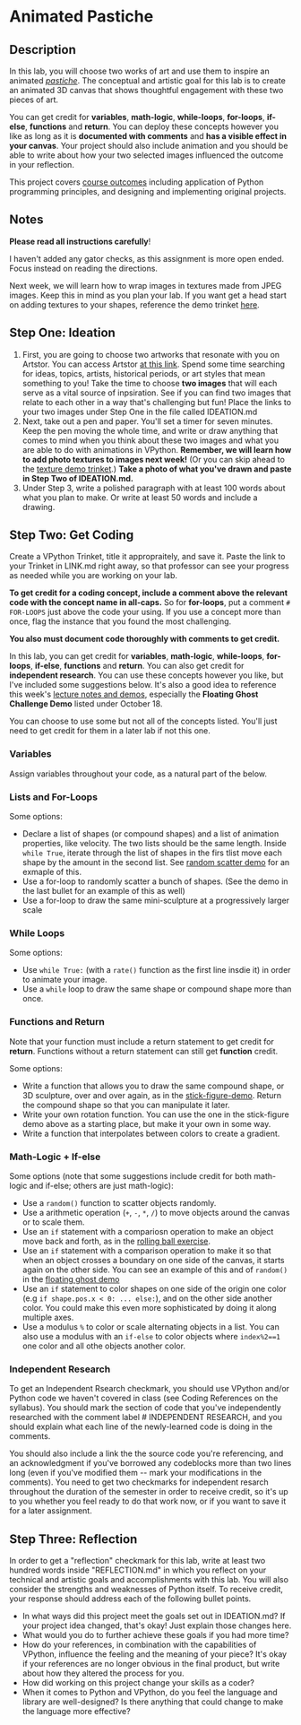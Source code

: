 # Animated Pastiche

## Description

In this lab, you will choose two works of art and use them to inspire an animated [*pastiche*](https://www.merriam-webster.com/dictionary/pastiche). The conceptual and artistic goal for this lab  is to create an animated 3D canvas that shows thoughtful engagement with these two pieces of art.

You can get credit for **variables**, **math-logic**, **while-loops**, **for-loops**, **if-else**, **functions** and **return**. You can deploy these concepts however you like as long as it is **documented with comments** and **has a visible effect in your canvas**. Your project should also include animation and you should be able to write about how your two selected images influenced the outcome in your reflection. 

This project covers [course outcomes](https://github.com/allegheny-college-cmpsc-100-fall-2023/course-materials#learning-outcomes) including application of Python programming principles, and designing and implementing original projects. 

## Notes

**Please read all instructions carefully**! 

I haven't added any gator checks, as this assignment is more open ended. Focus instead on reading the directions. 

Next week, we will learn how to wrap images in textures made from JPEG images. Keep this in mind as you plan your lab. If you want get a head start on adding textures to your shapes, reference the demo trinket [here](https://trinket.io/library/trinkets/892338055c). 

## Step One: Ideation

1. First, you are going to choose two artworks that resonate with you on Artstor. You can access Artstor [at this link](https://go.openathens.net/redirector/allegheny.edu?url=https%3A%2F%2Flibrary.artstor.org%2F%23%2Fhome). Spend some time searching for ideas, topics, artists, historical periods, or art styles that mean something to you! Take the time to choose **two images** that will each serve as a vital source of inpsiration. See if you can find two images that relate to each other in a way that's challenging but fun! Place the links to your two images under Step One in the file called IDEATION.md
2. Next, take out a pen and paper. You'll set a timer for seven minutes. Keep the pen moving the whole time, and write or draw anything that comes to mind when you think about these two images and what you are able to do with animations in VPython. **Remember, we will learn how to add photo textures to images next week!** (Or you can skip ahead to the [texture demo trinket](https://trinket.io/library/trinkets/892338055c).) **Take a photo of what you've drawn and paste in Step Two of IDEATION.md.**
3. Under Step 3, write a polished paragraph with at least 100 words about what you plan to make. Or write at least 50 words and include a drawing. 

## Step Two: Get Coding

Create a VPython Trinket, title it appropraitely, and save it. Paste the link to your Trinket in LINK.md right away, so that professor can see your progress as needed while you are working on your lab. 

**To get credit for a coding concept, include a comment above the relevant code with the concept name in all-caps.** So for **for-loops**, put a comment `# FOR-LOOPS` just above the code your using. If you use a concept more than once, flag the instance that you found the most challenging. 

**You also must document code thoroughly with comments to get credit.**

In this lab, you can get credit for **variables**, **math-logic**, **while-loops**, **for-loops**, **if-else**, **functions** and **return**. You can also get credit for **independent research**. You can use these concepts however you like, but I've included some suggestions below. It's also a good idea to reference this week's [lecture notes and demos](https://github.com/allegheny-college-cmpsc-100-fall-2023/course-materials/blob/main/lecture-content/lecture-links.md#functions-with-return-statements), especially the **Floating Ghost Challenge Demo** listed under October 18. 

You can choose to use some but not all of the concepts listed. You'll just need to get credit for them in a later lab if not this one. 

### Variables

Assign variables throughout your code, as a natural part of the below. 

### Lists and For-Loops

Some options: 

- Declare a list of shapes (or compound shapes) and a list of animation properties, like velocity. The two lists should be the same length. Inside    `while True`, iterate through the list of shapes in the firs tlist move each shape by the amount in the second list. See [random scatter demo](https://trinket.io/library/trinkets/1eb4cf8d51) for an exmaple of this. 
- Use a for-loop to randomly scatter a bunch of shapes. (See the demo in the last bullet for an example of this as well)
- Use a for-loop to draw the same mini-sculpture at a progressively larger scale

### While Loops

Some options: 

- Use `while True:` (with a `rate()` function as the first line insdie it) in order to animate your image. 
- Use a `while` loop to draw the same shape or compound shape more than once. 

### Functions and Return

Note that your function must include a return statement to get credit for **return**. Functions without a return statement can still get **function** credit.

Some options: 

- Write a function that allows you to draw the same compound shape, or 3D sculpture, over and over again, as in the [stick-figure-demo](https://drive.google.com/file/d/1Qtyu2AhH2P3sObAaIAO7bvNUaafUL9rW/view). Return the compound shape so that you can manipulate it later. 
- Write your own rotation function. You can use the one in the stick-figure demo above as a starting place, but make it your own in some way. 
- Write a function that interpolates between colors to create a gradient.

### Math-Logic + If-else

Some options (note that some suggestions include credit for both math-logic and if-else; others are just math-logic):

- Use a `random()` function to scatter objects randomly.
- Use a arithmetic operation (`+`, `-`, `*`, `/`) to move objects around the canvas or to scale them. 
- Use an `if` statement with a compariosn operation to make an object move back and forth, as in the [rolling ball exercise](https://trinket.io/library/trinkets/6bdecc2b97).
- Use an `if` statement with a comparison operation to make it so that when an object crosses a boundary on one side of the canvas, it starts again on the other side. You can see an example of this and of `random()` in the [floating ghost demo](https://drive.google.com/file/d/1P_f4G5188m3aoqTCNbJ1EYe0duFG2Udv/view)
- Use an `if` statement to color shapes on one side of the origin one color (e.g `if shape.pos.x < 0: ... else:`), and on the other side another color. You could make this even more sophisticated by doing it along multiple axes. 
- Use a modulus `%` to color or scale alternating objects in a list. You can also use a modulus with an `if-else` to color objects where `index%2==1` one color and all othe objects another color. 

### Independent Research

To get an Independent Rsearch checkmark, you should use VPython and/or Python code we haven't covered in class (see Coding References on the syllabus). You should mark the section of code that you've independently researched with the comment label # INDEPENDENT RESEARCH, and you should explain what each line of the newly-learned code is doing in the comments. 

You should also include a link the the source code you're referencing, and an acknowledgment if you've borrowed any codeblocks more than two lines long (even if you've modified them -- mark your modifications in the comments). You need to get two checkmarks for independent resarch throughout the duration of the semester in order to receive credit, so it's up to you whether you feel ready to do that work now, or if you want to save it for a later assignment.

## Step Three: Reflection

In order to get a "reflection" checkmark for this lab, write at least two hundred words inside "REFLECTION.md" in which you reflect on your technical and artistic goals and accomplishments with this lab. You will also consider the strengths and weaknesses of Python itself. To receive credit, your response should address each of the following bullet points.

- In what ways did this project meet the goals set out in IDEATION.md? If your project idea changed, that's okay! Just explain those changes here. 
- What would you do to further achieve these goals if you had more time?
- How do your references, in combination with the capabilities of VPython, influence the feeling and the meaning of your piece? It's okay if your references are no longer obvious in the final product, but write about how they altered the process for you. 
- How did working on this project change your skills as a coder?
- When it comes to Python and VPython, do you feel the language and library are well-designed? Is there anything that could change to make the language more effective? 


